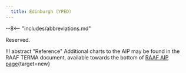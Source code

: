 ```yaml
---
  title: Edinburgh (YPED)
---
```


--8<-- "includes/abbreviations.md"

Reserved.

!!! abstract "Reference"
    Additional charts to the AIP may be found in the RAAF TERMA document, available towards the bottom of [RAAF AIP page](https://ais-af.airforce.gov.au/australian-aip){target=new}